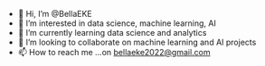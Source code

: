 - 👋 Hi, I’m @BellaEKE
- 👀 I’m interested in data science, machine learning, AI
- 🌱 I’m currently learning data science and analytics
- 💞️ I’m looking to collaborate on machine learning and AI projects
- 📫 How to reach me ...on bellaeke2022@gmail.com

<!---
BellaEKE/BellaEKE is a ✨ special ✨ repository because its `README.md` (this file) appears on your GitHub profile.
You can click the Preview link to take a look at your changes.
--->
